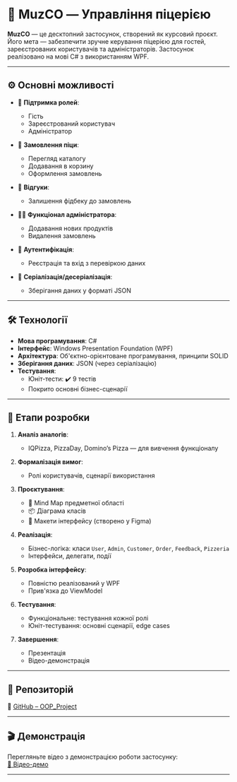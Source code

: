 # 🍕 MuzCO — Управління піцерією

**MuzCO** — це десктопний застосунок, створений як курсовий проєкт. Його мета — забезпечити зручне керування піцерією для гостей, зареєстрованих користувачів та адміністраторів. Застосунок реалізовано на мові C# з використанням WPF.

---

## ⚙️ Основні можливості

- 👤 **Підтримка ролей**:
  - Гість
  - Зареєстрований користувач
  - Адміністратор

- 🛒 **Замовлення піци**:
  - Перегляд каталогу
  - Додавання в корзину
  - Оформлення замовлень

- 💬 **Відгуки**:
  - Залишення фідбеку до замовлень

- 🧑‍💼 **Функціонал адміністратора**:
  - Додавання нових продуктів
  - Видалення замовлень

- 🔐 **Аутентифікація**:
  - Реєстрація та вхід з перевіркою даних

- 💾 **Серіалізація/десеріалізація**:
  - Зберігання даних у форматі JSON

---

## 🛠️ Технології

- **Мова програмування**: C#
- **Інтерфейс**: Windows Presentation Foundation (WPF)
- **Архітектура**: Об'єктно-орієнтоване програмування, принципи SOLID
- **Зберігання даних**: JSON (через серіалізацію)
- **Тестування**:
  - Юніт-тести: ✔️ 9 тестів
  - Покрито основні бізнес-сценарії

---

## 📌 Етапи розробки

1. **Аналіз аналогів**:
   - IQPizza, PizzaDay, Domino’s Pizza — для вивчення функціоналу

2. **Формалізація вимог**:
   - Ролі користувачів, сценарії використання

3. **Проєктування**:
   - 🧠 Mind Map предметної області
   - 📦 Діаграма класів
   - 🎨 Макети інтерфейсу (створено у Figma)

4. **Реалізація**:
   - Бізнес-логіка: класи `User`, `Admin`, `Customer`, `Order`, `Feedback`, `Pizzeria`
   - Інтерфейси, делегати, події

5. **Розробка інтерфейсу**:
   - Повністю реалізований у WPF
   - Прив'язка до ViewModel

6. **Тестування**:
   - Функціональне: тестування кожної ролі
   - Юніт-тестування: основні сценарії, edge cases

7. **Завершення**:
   - Презентація
   - Відео-демонстрація

---

## 📂 Репозиторій

🔗 [GitHub – OOP_Project]([https://github.com/Dmyryi/MuzCo/])

---

## 🎬 Демонстрація

Перегляньте відео з демонстрацією роботи застосунку:  
[🎥 Відео-демо](https://drive.google.com/file/d/1lH-eVm2MT9pHut-1imWAHV8cyyVZfXrT/view?usp=sharing)

---
